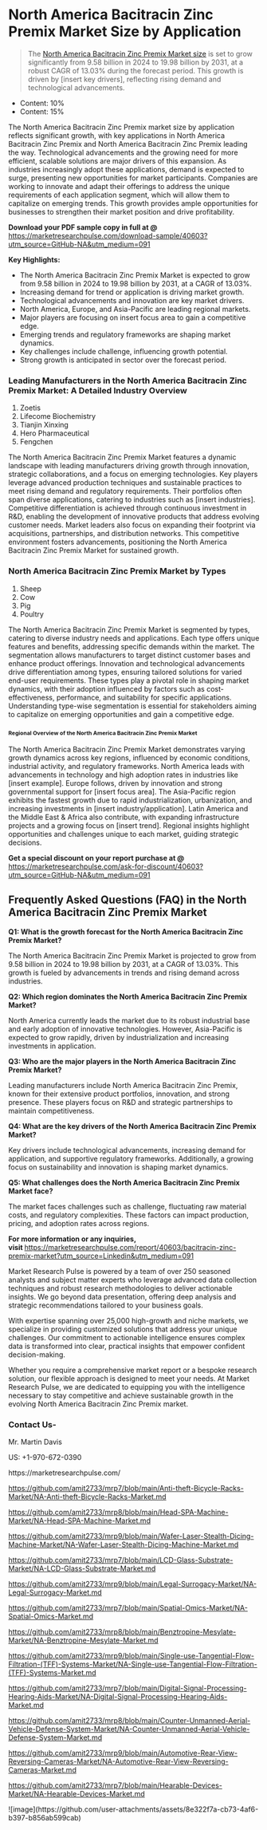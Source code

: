 <h1>North America Bacitracin Zinc Premix Market&nbsp;Size by Application</h1><blockquote><p>The <a href="https://marketresearchpulse.com/download-sample/40603?utm_source=GitHub-NA&amp;utm_medium=091">North America Bacitracin Zinc Premix Market size</a> is set to grow significantly from 9.58 billion in 2024 to 19.98 billion by 2031, at a robust CAGR of 13.03% during the forecast period. This growth is driven by [insert key drivers], reflecting rising demand and technological advancements.</p></blockquote><ul><li>Content: 10% <li> Content: 15%</li></ul><p>The North America Bacitracin Zinc Premix market size by application reflects significant growth, with key applications in North America Bacitracin Zinc Premix and North America Bacitracin Zinc Premix leading the way. Technological advancements and the growing need for more efficient, scalable solutions are major drivers of this expansion. As industries increasingly adopt these applications, demand is expected to surge, presenting new opportunities for market participants. Companies are working to innovate and adapt their offerings to address the unique requirements of each application segment, which will allow them to capitalize on emerging trends. This growth provides ample opportunities for businesses to strengthen their market position and drive profitability.</p><p><strong>Download your PDF sample copy in full at @ </strong><a href="https://marketresearchpulse.com/download-sample/40603?utm_source=GitHub-NA&amp;utm_medium=091">https://marketresearchpulse.com/download-sample/40603?utm_source=GitHub-NA&amp;utm_medium=091</a></p><p><strong>Key Highlights: </strong></p><ul><li>The North America Bacitracin Zinc Premix Market is expected to grow from 9.58 billion in 2024 to 19.98 billion by 2031, at a CAGR of 13.03%.</li><li>Increasing demand for trend or application is driving market growth.</li><li>Technological advancements and innovation are key market drivers.</li><li>North America, Europe, and Asia-Pacific are leading regional markets.</li><li>Major players are focusing on insert focus area to gain a competitive edge.</li><li>Emerging trends and regulatory frameworks are shaping market dynamics.</li><li>Key challenges include challenge, influencing growth potential.</li><li>Strong growth is anticipated in sector over the forecast period.</li></ul><h3>Leading Manufacturers in the North America Bacitracin Zinc Premix Market: A Detailed Industry Overview</h3><ol><li>Zoetis</li><li>Lifecome Biochemistry</li><li>Tianjin Xinxing</li><li>Hero Pharmaceutical</li><li>Fengchen</li></ol><div class="flex max-w-full flex-col flex-grow"><div class="min-h-8 text-message flex w-full flex-col items-end gap-2 whitespace-normal break-words [.text-message+&amp;]:mt-5" dir="auto" data-message-author-role="assistant" data-message-id="fd8432e4-4910-450d-b182-61b7bfb0a01f" data-message-model-slug="gpt-4o"><div class="flex w-full flex-col gap-1 empty:hidden first:pt-[3px]"><div class="markdown prose w-full break-words dark:prose-invert light"><p>The North America Bacitracin Zinc Premix Market features a dynamic landscape with leading manufacturers driving growth through innovation, strategic collaborations, and a focus on emerging technologies. Key players leverage advanced production techniques and sustainable practices to meet rising demand and regulatory requirements. Their portfolios often span diverse applications, catering to industries such as [insert industries]. Competitive differentiation is achieved through continuous investment in R&amp;D, enabling the development of innovative products that address evolving customer needs. Market leaders also focus on expanding their footprint via acquisitions, partnerships, and distribution networks. This competitive environment fosters advancements, positioning the North America Bacitracin Zinc Premix Market for sustained growth.</p></div></div></div></div><h3>North America Bacitracin Zinc Premix Market by Types</h3><ol><li>Sheep <li> Cow <li> Pig <li> Poultry</li></ol><div class="flex max-w-full flex-col flex-grow"><div class="min-h-8 text-message flex w-full flex-col items-end gap-2 whitespace-normal break-words [.text-message+&amp;]:mt-5" dir="auto" data-message-author-role="assistant" data-message-id="084470be-0bb7-4664-bddf-5156b4f41249" data-message-model-slug="gpt-4o-mini"><div class="flex w-full flex-col gap-1 empty:hidden first:pt-[3px]"><div class="markdown prose w-full break-words dark:prose-invert light"><p>The North America Bacitracin Zinc Premix Market is segmented by types, catering to diverse industry needs and applications. Each type offers unique features and benefits, addressing specific demands within the market. The segmentation allows manufacturers to target distinct customer bases and enhance product offerings. Innovation and technological advancements drive differentiation among types, ensuring tailored solutions for varied end-user requirements. These types play a pivotal role in shaping market dynamics, with their adoption influenced by factors such as cost-effectiveness, performance, and suitability for specific applications. Understanding type-wise segmentation is essential for stakeholders aiming to capitalize on emerging opportunities and gain a competitive edge.</p></div></div></div></div><h3><span style="font-size: 11px;">Regional Overview of the North America Bacitracin Zinc Premix Market</span></h3><div class="flex max-w-full flex-col flex-grow"><div class="min-h-8 text-message flex w-full flex-col items-end gap-2 whitespace-normal break-words [.text-message+&amp;]:mt-5" dir="auto" data-message-author-role="assistant" data-message-id="e9038762-ce64-4e30-91c9-9bd413514231" data-message-model-slug="gpt-4o-mini"><div class="flex w-full flex-col gap-1 empty:hidden first:pt-[3px]"><div class="markdown prose w-full break-words dark:prose-invert light"><p>The North America Bacitracin Zinc Premix Market demonstrates varying growth dynamics across key regions, influenced by economic conditions, industrial activity, and regulatory frameworks. North America leads with advancements in technology and high adoption rates in industries like [insert example]. Europe follows, driven by innovation and strong governmental support for [insert focus area]. The Asia-Pacific region exhibits the fastest growth due to rapid industrialization, urbanization, and increasing investments in [insert industry/application]. Latin America and the Middle East &amp; Africa also contribute, with expanding infrastructure projects and a growing focus on [insert trend]. Regional insights highlight opportunities and challenges unique to each market, guiding strategic decisions.</p></div></div></div></div><p><strong>Get a special discount on your report purchase at @ </strong><a href="https://marketresearchpulse.com/ask-for-discount/40603?utm_source=GitHub-NA&amp;utm_medium=091">https://marketresearchpulse.com/ask-for-discount/40603?utm_source=GitHub-NA&amp;utm_medium=091</a></p><h2>Frequently Asked Questions (FAQ) in the North America Bacitracin Zinc Premix Market</h2><p><strong>Q1: What is the growth forecast for the North America Bacitracin Zinc Premix Market?</strong></p><p>The North America Bacitracin Zinc Premix Market is projected to grow from 9.58 billion in 2024 to 19.98 billion by 2031, at a CAGR of 13.03%. This growth is fueled by advancements in trends and rising demand across industries.</p><p><strong>Q2: Which region dominates the North America Bacitracin Zinc Premix Market?</strong></p><p>North America currently leads the market due to its robust industrial base and early adoption of innovative technologies. However, Asia-Pacific is expected to grow rapidly, driven by industrialization and increasing investments in application.</p><p><strong>Q3: Who are the major players in the North America Bacitracin Zinc Premix Market?</strong></p><p>Leading manufacturers include North America Bacitracin Zinc Premix, known for their extensive product portfolios, innovation, and strong presence. These players focus on R&amp;D and strategic partnerships to maintain competitiveness.</p><p><strong>Q4: What are the key drivers of the North America Bacitracin Zinc Premix Market?</strong></p><p>Key drivers include technological advancements, increasing demand for application, and supportive regulatory frameworks. Additionally, a growing focus on sustainability and innovation is shaping market dynamics.</p><p><strong>Q5: What challenges does the North America Bacitracin Zinc Premix Market face?</strong></p><p>The market faces challenges such as challenge, fluctuating raw material costs, and regulatory complexities. These factors can impact production, pricing, and adoption rates across regions.</p><p><strong>For more information or any inquiries, visit&nbsp;</strong><a href="https://marketresearchpulse.com/report/40603/bacitracin-zinc-premix-market?utm_source=Linkedin&utm_medium=091">https://marketresearchpulse.com/report/40603/bacitracin-zinc-premix-market?utm_source=Linkedin&utm_medium=091</a></p><p>Market Research Pulse is powered by a team of over 250 seasoned analysts and subject matter experts who leverage advanced data collection techniques and robust research methodologies to deliver actionable insights. We go beyond data presentation, offering deep analysis and strategic recommendations tailored to your business goals.</p><p>With expertise spanning over 25,000 high-growth and niche markets, we specialize in providing customized solutions that address your unique challenges. Our commitment to actionable intelligence ensures complex data is transformed into clear, practical insights that empower confident decision-making.</p><p>Whether you require a comprehensive market report or a bespoke research solution, our flexible approach is designed to meet your needs. At Market Research Pulse, we are dedicated to equipping you with the intelligence necessary to stay competitive and achieve sustainable growth in the evolving North America Bacitracin Zinc Premix market.</p><h3><strong>Contact Us-</strong></h3><p>Mr. Martin Davis</p><p>US: +1-970-672-0390</p><p>https://marketresearchpulse.com/</p><p><a href="https://github.com/amit2733/mrp7/blob/main/Anti-theft-Bicycle-Racks-Market/NA-Anti-theft-Bicycle-Racks-Market.md">https://github.com/amit2733/mrp7/blob/main/Anti-theft-Bicycle-Racks-Market/NA-Anti-theft-Bicycle-Racks-Market.md</a></p><p><a href="https://github.com/amit2733/mrp8/blob/main/Head-SPA-Machine-Market/NA-Head-SPA-Machine-Market.md">https://github.com/amit2733/mrp8/blob/main/Head-SPA-Machine-Market/NA-Head-SPA-Machine-Market.md</a></p><p><a href="https://github.com/amit2733/mrp9/blob/main/Wafer-Laser-Stealth-Dicing-Machine-Market/NA-Wafer-Laser-Stealth-Dicing-Machine-Market.md">https://github.com/amit2733/mrp9/blob/main/Wafer-Laser-Stealth-Dicing-Machine-Market/NA-Wafer-Laser-Stealth-Dicing-Machine-Market.md</a></p><p><a href="https://github.com/amit2733/mrp7/blob/main/LCD-Glass-Substrate-Market/NA-LCD-Glass-Substrate-Market.md">https://github.com/amit2733/mrp7/blob/main/LCD-Glass-Substrate-Market/NA-LCD-Glass-Substrate-Market.md</a></p><p><a href="https://github.com/amit2733/mrp9/blob/main/Legal-Surrogacy-Market/NA-Legal-Surrogacy-Market.md">https://github.com/amit2733/mrp9/blob/main/Legal-Surrogacy-Market/NA-Legal-Surrogacy-Market.md</a></p><p><a href="https://github.com/amit2733/mrp7/blob/main/Spatial-Omics-Market/NA-Spatial-Omics-Market.md">https://github.com/amit2733/mrp7/blob/main/Spatial-Omics-Market/NA-Spatial-Omics-Market.md</a></p><p><a href="https://github.com/amit2733/mrp8/blob/main/Benztropine-Mesylate-Market/NA-Benztropine-Mesylate-Market.md">https://github.com/amit2733/mrp8/blob/main/Benztropine-Mesylate-Market/NA-Benztropine-Mesylate-Market.md</a></p><p><a href="https://github.com/amit2733/mrp9/blob/main/Single-use-Tangential-Flow-Filtration-(TFF)-Systems-Market/NA-Single-use-Tangential-Flow-Filtration-(TFF)-Systems-Market.md">https://github.com/amit2733/mrp9/blob/main/Single-use-Tangential-Flow-Filtration-(TFF)-Systems-Market/NA-Single-use-Tangential-Flow-Filtration-(TFF)-Systems-Market.md</a></p><p><a href="https://github.com/amit2733/mrp7/blob/main/Digital-Signal-Processing-Hearing-Aids-Market/NA-Digital-Signal-Processing-Hearing-Aids-Market.md">https://github.com/amit2733/mrp7/blob/main/Digital-Signal-Processing-Hearing-Aids-Market/NA-Digital-Signal-Processing-Hearing-Aids-Market.md</a></p><p><a href="https://github.com/amit2733/mrp8/blob/main/Counter-Unmanned-Aerial-Vehicle-Defense-System-Market/NA-Counter-Unmanned-Aerial-Vehicle-Defense-System-Market.md">https://github.com/amit2733/mrp8/blob/main/Counter-Unmanned-Aerial-Vehicle-Defense-System-Market/NA-Counter-Unmanned-Aerial-Vehicle-Defense-System-Market.md</a></p><p><a href="https://github.com/amit2733/mrp9/blob/main/Automotive-Rear-View-Reversing-Cameras-Market/NA-Automotive-Rear-View-Reversing-Cameras-Market.md">https://github.com/amit2733/mrp9/blob/main/Automotive-Rear-View-Reversing-Cameras-Market/NA-Automotive-Rear-View-Reversing-Cameras-Market.md</a></p><p><a href="https://github.com/amit2733/mrp7/blob/main/Hearable-Devices-Market/NA-Hearable-Devices-Market.md">https://github.com/amit2733/mrp7/blob/main/Hearable-Devices-Market/NA-Hearable-Devices-Market.md</a></p>
![image](https://github.com/user-attachments/assets/8e322f7a-cb73-4af6-b397-b856ab599cab)
